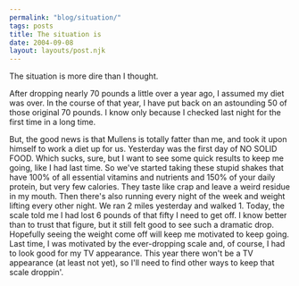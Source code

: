 ```yaml
---
permalink: "blog/situation/"
tags: posts
title: The situation is
date: 2004-09-08
layout: layouts/post.njk
---
```


The situation is more dire than I thought. 

After dropping nearly 70 pounds a little over a year ago, I assumed my diet was over. In the course of that year, I have put back on an astounding 50 of those original 70 pounds. I know only because I checked last night for the first time in a long time. 

But, the good news is that Mullens is totally fatter than me, and took it upon himself to work a diet up for us. Yesterday was the first day of NO SOLID FOOD. Which sucks, sure, but I want to see some quick results to keep me going, like I had last time. So we've started taking these stupid shakes that have 100% of all essential vitamins and nutrients and 150% of your daily protein, but very few calories. They taste like crap and leave a weird residue in my mouth. Then there's also running every night of the week and weight lifting every other night. We ran 2 miles yesterday and walked 1. Today, the scale told me I had lost 6 pounds of that fifty I need to get off. I know better than to trust that figure, but it still felt good to see such a dramatic drop. Hopefully seeing the weight come off will keep me motivated to keep going. Last time, I was motivated by the ever-dropping scale and, of course, I had to look good for my TV appearance. This year there won't be a TV appearance (at least not yet), so I'll need to find other ways to keep that scale droppin'.